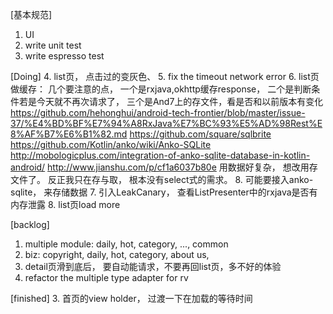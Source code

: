 [基本规范]
1. UI
2. write unit test
3. write espresso test

[Doing]
4. list页， 点击过的变灰色、
5. fix the timeout network error
6. list页做缓存：  几个要注意的点， 一个是rxjava,okhttp缓存response， 二个是判断条件若是今天就不再次请求了， 三个是And7上的存文件，看是否和以前版本有变化 https://github.com/hehonghui/android-tech-frontier/blob/master/issue-37/%E4%BD%BF%E7%94%A8RxJava%E7%BC%93%E5%AD%98Rest%E8%AF%B7%E6%B1%82.md
https://github.com/square/sqlbrite
https://github.com/Kotlin/anko/wiki/Anko-SQLite
http://mobologicplus.com/integration-of-anko-sqlite-database-in-kotlin-android/
http://www.jianshu.com/p/cf1a6037b80e
用数据好复杂， 想改用存文件了。 反正我只在存与取， 根本没有select式的需求。
8. 可能要接入anko-sqlite， 来存储数据
7. 引入LeakCanary， 查看ListPresenter中的rxjava是否有内存泄露
8. list页load more

[backlog]
1. multiple module: daily, hot, category, ...,  common
2. biz: copyright, daily, hot, category, about us,
3. detail页滑到底后， 要自动能请求，不要再回list页，多不好的体验
5. refactor the multiple type adapter for rv

[finished]
3. 首页的view holder， 过渡一下在加载的等待时间
